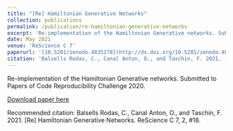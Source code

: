 ```yaml
---
title: "[Re] Hamiltonian Generative Networks"
collection: publications
permalink: /publication/re-hamiltonian-generative-networks
excerpt: 'Re-implementation of the Hamiltonian Generative networks. Submitted to Papers of Code Reproducibility Challenge 2020.'
date: May 2021
venue: 'ReScience C 7'
paperurl: '[10.5281/zenodo.4835278](http://dx.doi.org/10.5281/zenodo.4835278)'
citation: 'Balsells Rodas, C., Canal Anton, O., and Taschin, F. 2021. [Re] Hamiltonian Generative Networks. ReScience C 7, 2, #18.'
---
```


Re-implementation of the Hamiltonian Generative networks. Submitted to Papers of Code Reproducibility Challenge 2020.

[Download paper here](https://zenodo.org/record/4835278/files/article.pdf)

Recommended citation: Balsells Rodas, C., Canal Anton, O., and Taschin, F. 2021. [Re] Hamiltonian Generative Networks. ReScience C 7, 2, #18.
